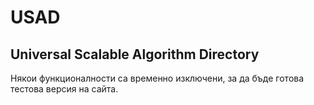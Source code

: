 # USAD

Universal Scalable Algorithm Directory
---
Някои функционалности са временно изключени, за да бъде готова тестова версия на сайта.
